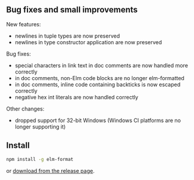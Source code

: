 ## Bug fixes and small improvements

New features:
  - newlines in tuple types are now preserved
  - newlines in type constructor application are now preserved

Bug fixes:
  - special characters in link text in doc comments are now handled more correctly
  - in doc comments, non-Elm code blocks are no longer elm-formatted
  - in doc comments, inline code containing backticks is now escaped correctly
  - negative hex int literals are now handled correctly

Other changes:
  - dropped support for 32-bit Windows (Windows CI platforms are no longer supporting it)


## Install

```sh
npm install -g elm-format
```

or [download from the release page](https://github.com/avh4/elm-format/releases/tag/0.8.4).
